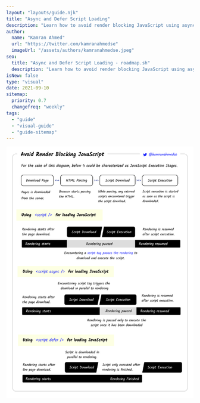 ```yaml
---
layout: "layouts/guide.njk"
title: "Async and Defer Script Loading"
description: "Learn how to avoid render blocking JavaScript using async and defer scripts."
author:
  name: "Kamran Ahmed"
  url: "https://twitter.com/kamranahmedse"
  imageUrl: "/assets/authors/kamranahmedse.jpeg"
seo:
  title: "Async and Defer Script Loading - roadmap.sh"
  description: "Learn how to avoid render blocking JavaScript using async and defer scripts."
isNew: false
type: "visual"
date: 2021-09-10
sitemap:
  priority: 0.7
  changefreq: "weekly"
tags:
  - "guide"
  - "visual-guide"
  - "guide-sitemap"
---
```


[![](/assets/guides/avoid-render-blocking-javascript-with-async-defer.png)](/assets/guides/avoid-render-blocking-javascript-with-async-defer.png)

